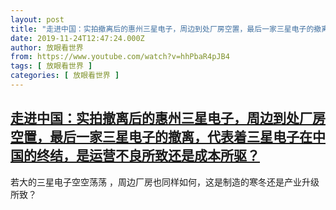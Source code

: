 ```yaml
---
layout: post
title: "走进中国：实拍撤离后的惠州三星电子，周边到处厂房空置，最后一家三星电子的撤离，代表着三星电子在中国的终结，是运营不良所致还是成本所驱？"
date: 2019-11-24T12:47:24.000Z
author: 放眼看世界
from: https://www.youtube.com/watch?v=hhPbaR4pJB4
tags: [ 放眼看世界 ]
categories: [ 放眼看世界 ]
---
```

<!--1574599644000-->
[走进中国：实拍撤离后的惠州三星电子，周边到处厂房空置，最后一家三星电子的撤离，代表着三星电子在中国的终结，是运营不良所致还是成本所驱？](https://www.youtube.com/watch?v=hhPbaR4pJB4)
------

<div>
若大的三星电子空空荡荡 ，周边厂房也同样如何，这是制造的寒冬还是产业升级所致？
</div>
